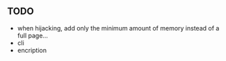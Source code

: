## TODO

- when hijacking, add only the minimum amount of memory instead of a full page...
- cli
- encription
